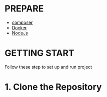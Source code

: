 # PREPARE
- [composer]('https://getcomposer.org/download/')
- [Docker]('https://docs.docker.com/desktop/setup/install/windows-install/')
- [NodeJs]('https://nodejs.org/en')

# GETTING START 

Follow these step to set up and run project 

# 1. Clone the Repository